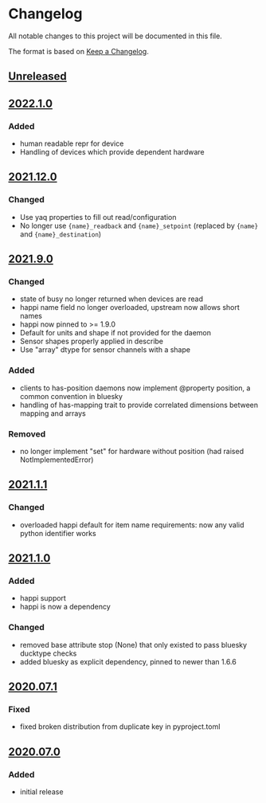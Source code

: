 # Changelog
All notable changes to this project will be documented in this file.

The format is based on [Keep a Changelog](https://keepachangelog.com/).

## [Unreleased]

## [2022.1.0]

### Added
- human readable repr for device
- Handling of devices which provide dependent hardware

## [2021.12.0]

### Changed
- Use yaq properties to fill out read/configuration
- No longer use `{name}_readback` and `{name}_setpoint` (replaced by `{name}` and `{name}_destination`)

## [2021.9.0]

### Changed
- state of busy no longer returned when devices are read
- happi name field no longer overloaded, upstream now allows short names
- happi now pinned to >= 1.9.0
- Default for units and shape if not provided for the daemon
- Sensor shapes properly applied in describe
- Use "array" dtype for sensor channels with a shape

### Added
- clients to has-position daemons now implement @property position, a common convention in bluesky
- handling of has-mapping trait to provide correlated dimensions between mapping and arrays

### Removed
- no longer implement "set" for hardware without position (had raised NotImplementedError)

## [2021.1.1]

### Changed
- overloaded happi default for item name requirements: now any valid python identifier works

## [2021.1.0]

### Added
- happi support
- happi is now a dependency

### Changed
- removed base attribute stop (None) that only existed to pass bluesky ducktype checks
- added bluesky as explicit dependency, pinned to newer than 1.6.6

## [2020.07.1]

### Fixed
- fixed broken distribution from duplicate key in pyproject.toml

## [2020.07.0]

### Added
- initial release

[Unreleased]: https://gitlab.com/bluesky/yaqc-bluesky/-/compare/v2022.1.0...master
[2022.1.0]: https://gitlab.com/bluesky/yaqc-bluesky/-/compare/v2021.12.0...v2022.1.0
[2021.12.0]: https://gitlab.com/bluesky/yaqc-bluesky/-/compare/v2021.9.0...v2021.12.0
[2021.9.0]: https://github.com/bluesky/yaqc-bluesky/compare/v2020.1.1...v2021.9.0
[2021.1.1]: https://github.com/bluesky/yaqc-bluesky/compare/v2020.1.0...v2021.1.1
[2021.1.0]: https://github.com/bluesky/yaqc-bluesky/compare/v2020.07.1...v2021.1.0
[2020.07.1]: https://github.com/bluesky/yaqc-bluesky/compare/v2020.07.0...v2020.07.1
[2020.07.0]: https://github.com/bluesky/yaqc-bluesky/releases/tag/v2020.07.0
